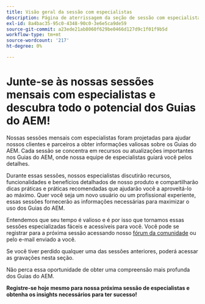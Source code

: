 ```yaml
---
title: Visão geral da sessão com especialistas
description: Página de aterrissagem da seção de sessão com especialistas.
exl-id: 8a4bac35-95c0-4348-90c0-3e6e5ca9de59
source-git-commit: a23ede21ab8060f629be0466d127d9c1f01f9b5d
workflow-type: tm+mt
source-wordcount: '217'
ht-degree: 0%

---
```


# Junte-se às nossas sessões mensais com especialistas e descubra todo o potencial dos Guias do AEM!

Nossas sessões mensais com especialistas foram projetadas para ajudar nossos clientes e parceiros a obter informações valiosas sobre os Guias do AEM. Cada sessão se concentra em recursos ou atualizações importantes nos Guias do AEM, onde nossa equipe de especialistas guiará você pelos detalhes.

Durante essas sessões, nossos especialistas discutirão recursos, funcionalidades e benefícios detalhados de nosso produto e compartilharão dicas práticas e práticas recomendadas que ajudarão você a aproveitá-lo ao máximo. Quer você seja um novo usuário ou um profissional experiente, essas sessões fornecerão as informações necessárias para maximizar o uso dos Guias do AEM.

Entendemos que seu tempo é valioso e é por isso que tornamos essas sessões especializadas fáceis e acessíveis para você. Você pode se registrar para a próxima sessão acessando nosso [fórum da comunidade](https://experienceleaguecommunities.adobe.com/t5/experience-manager-guides/ct-p/aem-xml-documentation) ou pelo e-mail enviado a você.

Se você tiver perdido qualquer uma das sessões anteriores, poderá acessar as gravações nesta seção.

Não perca essa oportunidade de obter uma compreensão mais profunda dos Guias do AEM.

**Registre-se hoje mesmo para nossa próxima sessão de especialistas e obtenha os insights necessários para ter sucesso!**
